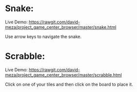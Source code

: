  Snake:
==========================
Live Demo: https://rawgit.com/david-meza/project_game_center_browser/master/snake.html

Use arrow keys to navigate the snake. 

Scrabble:
==========================
Live Demo: https://rawgit.com/david-meza/project_game_center_browser/master/scrabble.html

Click on one of your tiles and then click on the board to place it.


